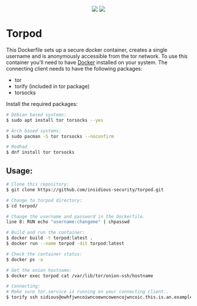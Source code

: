 <p align="center">
  <img src="https://img.shields.io/github/last-commit/insidious-security/torpod.svg?style=for-the-badge">
  <img src="https://img.shields.io/github/license/insidious-security/easyssh?style=for-the-badge">
</p>

# Torpod
This Dockerfile sets up a secure docker container, creates a single username and is anonymously accessible from the tor network.
To use this container you'll need to have [Docker](https://www.docker.com/) installed on your system. The connecting client needs to have the following packages:
- tor
- torify (included in tor package)
- torsocks 

Install the required packages:
```bash
# Debian based systems:
$ sudo apt install tor torsocks --yes

# Arch based systems:
$ sudo pacman -S tor torsocks --noconfirm

# Redhad
$ dnf install tor torsocks
```

## Usage:
```bash
# Clone this repository:
$ git clone https://github.com/insidious-security/torpod.git

# Change to torpod directory:
$ cd torpod/

# Change the username and password in the Dockerfile.
line 8: RUN echo "username:changeme" | chpasswd

# Build and run the container:
$ docker build -t torpod:latest .
$ docker run --name torpod -dit torpod:latest

# Check the container status:
$ docker ps -a

# Get the onion hostname:
$ docker exec torpod cat /var/lib/tor/onion-ssh/hostname

# Connecting:    
# Make sure tor.service is running on your connecting client..    
$ torify ssh sidious@owhfjwncoiwncoewncowencojwncoic.this.is.an.example.address.onion
```
